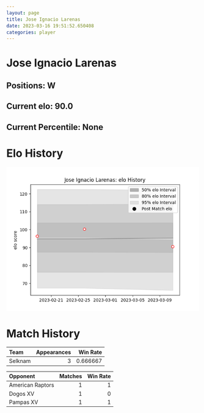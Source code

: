 ```yaml
---  
layout: page  
title: Jose Ignacio Larenas  
date: 2023-03-16 19:51:52.650408  
categories: player  
---
```

# Jose Ignacio Larenas

## Positions: W

## Current elo: 90.0

## Current Percentile: None

# Elo History


![elo history](history_JoseIgnacioLarenas.png)
# Match History


| Team    |   Appearances |   Win Rate |
|:--------|--------------:|-----------:|
| Selknam |             3 |   0.666667 |

| Opponent         |   Matches |   Win Rate |
|:-----------------|----------:|-----------:|
| American Raptors |         1 |          1 |
| Dogos XV         |         1 |          0 |
| Pampas XV        |         1 |          1 |